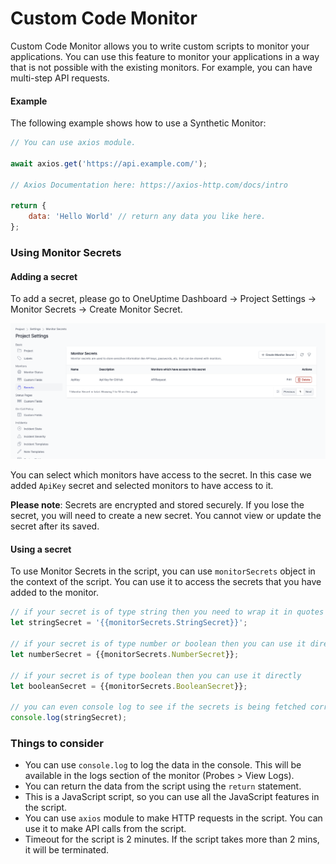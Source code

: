 # Custom Code Monitor

Custom Code Monitor allows you to write custom scripts to monitor your applications. You can use this feature to monitor your applications in a way that is not possible with the existing monitors. For example, you can have multi-step API requests. 

#### Example

The following example shows how to use a Synthetic Monitor:

```javascript
// You can use axios module.

await axios.get('https://api.example.com/');

// Axios Documentation here: https://axios-http.com/docs/intro

return {
    data: 'Hello World' // return any data you like here. 
};
```


### Using Monitor Secrets

#### Adding a secret

To add a secret, please go to OneUptime Dashboard -> Project Settings -> Monitor Secrets -> Create Monitor Secret.

![Create Secret](/docs/static/images/CreateMonitorSecret.png)

You can select which monitors have access to the secret. In this case we added `ApiKey` secret and selected monitors to have access to it.

**Please note**: Secrets are encrypted and stored securely. If you lose the secret, you will need to create a new secret. You cannot view or update the secret after its saved. 

#### Using a secret

To use Monitor Secrets in the script, you can use `monitorSecrets` object in the context of the script. You can use it to access the secrets that you have added to the monitor.

```javascript
// if your secret is of type string then you need to wrap it in quotes
let stringSecret = '{{monitorSecrets.StringSecret}}';

// if your secret is of type number or boolean then you can use it directly
let numberSecret = {{monitorSecrets.NumberSecret}};

// if your secret is of type boolean then you can use it directly
let booleanSecret = {{monitorSecrets.BooleanSecret}};

// you can even console log to see if the secrets is being fetched correctly
console.log(stringSecret); 
```

### Things to consider

- You can use `console.log` to log the data in the console. This will be available in the logs section of the monitor (Probes > View Logs).
- You can return the data from the script using the `return` statement. 
- This is a JavaScript script, so you can use all the JavaScript features in the script.
- You can use `axios` module to make HTTP requests in the script. You can use it to make API calls from the script.
- Timeout for the script is 2 minutes. If the script takes more than 2 mins, it will be terminated.
